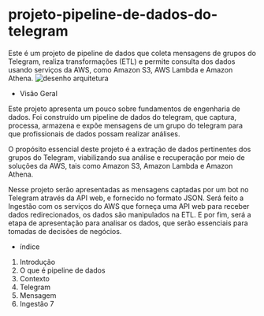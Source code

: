 # projeto-pipeline-de-dados-do-telegram
Este é um projeto de pipeline de dados que coleta mensagens de grupos do Telegram, realiza transformações (ETL) e permite consulta dos dados usando serviços da AWS, como Amazon S3, AWS Lambda e Amazon Athena.
![desenho arquitetura](https://github.com/TayaraJesus/projeto-pipeline--de-dados-do-telegram/assets/142426164/d30b9215-2e27-4791-97de-c14320fa226c)


- Visão Geral
  
Este projeto apresenta um pouco sobre fundamentos de engenharia de dados. Foi construído um pipeline de dados do telegram, que captura, processa, armazena e expõe mensagens de um grupo do telegram para que profissionais de dados possam realizar análises. 

O propósito essencial deste projeto é a extração de dados pertinentes dos grupos do Telegram, viabilizando sua análise e recuperação por meio de soluções da AWS, tais como Amazon S3, Amazon Lambda e Amazon Athena.

Nesse projeto serão apresentadas as mensagens captadas por um bot no Telegram através da API web, e fornecido no formato JSON. Será feito a Ingestão com os serviços do AWS que forneça uma API web para receber dados redirecionados, os dados são manipulados na ETL. E por fim, será a etapa de apresentação para analisar os dados, que serão essenciais para tomadas de decisões de negócios.

- índice
1. Introdução
2. O que é pipeline de dados
3. Contexto
4. Telegram
5. Mensagem
6. Ingestão
7 
